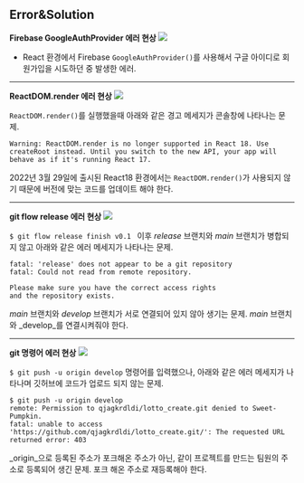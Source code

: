 ## Error&Solution

<b>Firebase GoogleAuthProvider 에러 현상</b>
<a href="https://velog.io/@sweet_pumpkin/Error-Firebase-GoogleAuthProvider-%EC%99%B8%EC%95%8A%EB%90%A8">
  <img src="https://img.shields.io/badge/Blog-20C997?style=flat-square&logo=Velog&logoColor=FFFFFF"/>
</a>

  - React 환경에서 Firebase `GoogleAuthProvider()`를 사용해서 구글 아이디로 회원가입을 시도하던 중 발생한 에러.

---

<b>ReactDOM.render 에러 현상</b>
<a href="https://velog.io/@sweet_pumpkin/Error-ReactDOM.render%EB%8A%94-React18%EC%97%90%EC%84%9C-%EC%A7%80%EC%9B%90%EB%90%98%EC%A7%80-%EC%95%8A%EC%8A%B5%EB%8B%88%EB%8B%A4">
  <img src="https://img.shields.io/badge/Blog-20C997?style=flat-square&logo=Velog&logoColor=FFFFFF"/>
</a>

`ReactDOM.render()`를 실행했을때 아래와 같은 경고 메세지가 콘솔창에 나타나는 문제.
```
Warning: ReactDOM.render is no longer supported in React 18. Use createRoot instead. Until you switch to the new API, your app will behave as if it's running React 17.
```
2022년 3월 29일에 출시된 React18 환경에서는 `ReactDOM.render()`가 사용되지 않기 때문에 버전에 맞는 코드를 업데이트 해야 한다.

---

<b>git flow release 에러 현상</b>
<a href="https://velog.io/@sweet_pumpkin/Error-%EB%8B%BF%EC%9D%84%EB%93%AF-%EB%A7%90%EB%93%AF-%EB%8B%BF%EC%A7%80-%EC%95%8A%EB%8A%94-%EB%B8%8C%EB%9E%9C%EC%B9%98...-%EC%96%B4%EB%94%94%EC%84%9C%EB%B6%80%ED%84%B0-%EC%9E%98%EB%AA%BB%EB%90%9C-%EA%B2%83%EC%9D%B8%EA%B0%80">
  <img src="https://img.shields.io/badge/Blog-20C997?style=flat-square&logo=Velog&logoColor=FFFFFF"/>
</a>

`$ git flow release finish v0.1 ` 이후 _release_ 브랜치와 _main_ 브랜치가 병합되지 않고 아래와 같은 에러 메세지가 나타나는 문제.
```
fatal: 'release' does not appear to be a git repository
fatal: Could not read from remote repository.

Please make sure you have the correct access rights
and the repository exists.
```
_main_ 브랜치와 _develop_ 브랜치가 서로 연결되어 있지 않아 생기는 문제. _main_ 브랜치와 _develop_를 연결시켜줘야 한다.

---

<b>git 명령어 에러 현상</b>
<a href="https://velog.io/@sweet_pumpkin/Error-Git-push-%EA%B1%B0%EC%A0%88-%ED%95%B4%EA%B2%B0">
  <img src="https://img.shields.io/badge/Blog-20C997?style=flat-square&logo=Velog&logoColor=FFFFFF"/>
</a>

`$ git push -u origin develop` 명령어를 입력했으나, 아래와 같은 에러 메세지가 나타나며 깃허브에 코드가 업로드 되지 않는 문제.
```
$ git push -u origin develop
remote: Permission to qjagkrdldi/lotto_create.git denied to Sweet-Pumpkin.
fatal: unable to access 'https://github.com/qjagkrdldi/lotto_create.git/': The requested URL returned error: 403
```
_origin_으로 등록된 주소가 포크해온 주소가 아닌, 같이 프로젝트를 만드는 팀원의 주소로 등록되어 생긴 문제. 포크 해온 주소로 재등록해야 한다.